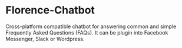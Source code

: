 # Florence-Chatbot
Cross-platform compatible chatbot for answering common and simple Frequently Asked Questions (FAQs). It can be plugin into Facebook Messenger, Slack or Wordpress.
